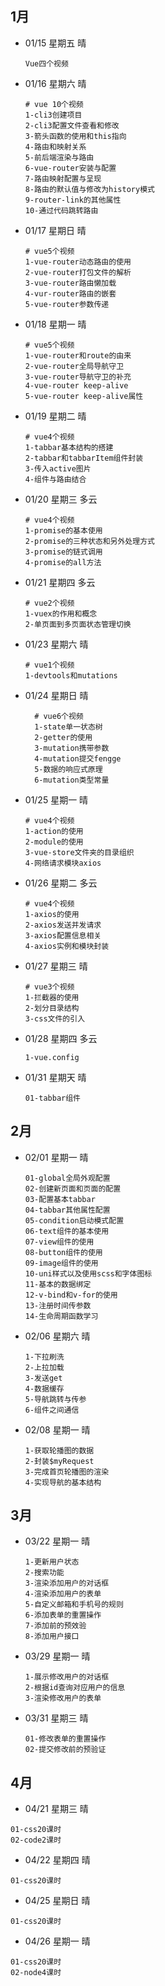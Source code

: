 ## 1月

- 01/15  星期五   晴

   ```shell
   Vue四个视频
   ```

- 01/16  星期六   晴

  ```shell
  # vue 10个视频
  1-cli3创建项目
  2-cli3配置文件查看和修改
  3-箭头函数的使用和this指向
  4-路由和映射关系
  5-前后端渲染与路由
  6-vue-router安装与配置
  7-路由映射配置与呈现
  8-路由的默认值与修改为history模式
  9-router-link的其他属性
  10-通过代码跳转路由
  ```

- 01/17  星期日  晴

  ```shell
  # vue5个视频
  1-vue-router动态路由的使用
  2-vue-router打包文件的解析
  3-vue-router路由懒加载
  4-vur-router路由的嵌套
  5-vue-router参数传递
  ```

- 01/18  星期一  晴

  ```shell
  # vue5个视频
  1-vue-router和route的由来
  2-vue-router全局导航守卫
  3-vue-router导航守卫的补充
  4-vue-router keep-alive
  5-vue-router keep-alive属性
  ```

- 01/19  星期二  晴

  ```shell
  # vue4个视频
  1-tabbar基本结构的搭建
  2-tabbar和tabbarItem组件封装
  3-传入active图片
  4-组件与路由结合
  ```

- 01/20  星期三  多云

  ```shell
  # vue4个视频
  1-promise的基本使用
  2-promise的三种状态和另外处理方式
  3-promise的链式调用
  4-promise的all方法
  ```

- 01/21  星期四  多云

  ```shell
  # vue2个视频
  1-vuex的作用和概念
  2-单页面到多页面状态管理切换
  ```

- 01/23  星期六  晴

  ```shell
  # vue1个视频
  1-devtools和mutations
  ```
- 01/24  星期日  晴

  ```shell
    # vue6个视频
    1-state单一状态树
    2-getter的使用
    3-mutation携带参数
    4-mutation提交fengge
    5-数据的响应式原理
    6-mutation类型常量
  ```

- 01/25  星期一  晴

  ```shell
  # vue4个视频
  1-action的使用
  2-module的使用
  3-vue-store文件夹的目录组织
  4-网络请求模块axios
  ```

- 01/26  星期二  多云

  ```shell
  # vue4个视频
  1-axios的使用
  2-axios发送并发请求
  3-axios配置信息相关
  4-axios实例和模块封装
  ```

- 01/27  星期三  晴

  ```shell
  # vue3个视频
  1-拦截器的使用
  2-划分目录结构
  3-css文件的引入
  ```

- 01/28  星期四   多云

  ```shell
  1-vue.config
  ```

- 01/31  星期天  晴

  ```shell
  01-tabbar组件
  ```

## 2月

- 02/01  星期一  晴

  ```shell
  01-global全局外观配置
  02-创建新页面和页面的配置
  03-配置基本tabbar
  04-tabbar其他属性配置
  05-condition启动模式配置
  06-text组件的基本使用
  07-view组件的使用
  08-button组件的使用
  09-image组件的使用
  10-uni样式以及使用scss和字体图标
  11-基本的数据绑定
  12-v-bind和v-for的使用
  13-注册时间传参数
  14-生命周期函数学习
  ```

- 02/06  星期六  晴

  ```shell
  1-下拉刷洗
  2-上拉加载
  3-发送get
  4-数据缓存
  5-导航跳转与传参
  6-组件之间通信
  ```

- 02/08  星期一  晴

  ```shell
  1-获取轮播图的数据
  2-封装$myRequest
  3-完成首页轮播图的渲染
  4-实现导航的基本结构
  ```


## 3月

- 03/22  星期一  晴

  ```shell
  1-更新用户状态
  2-搜索功能
  3-渲染添加用户的对话框
  4-渲染添加用户的表单
  5-自定义邮箱和手机号的规则
  6-添加表单的重置操作
  7-添加前的预效验
  8-添加用户接口
  ```

- 03/29  星期一  晴

  ```shell
  1-展示修改用户的对话框
  2-根据id查询对应用户的信息
  3-渲染修改用户的表单
  ```

- 03/31  星期三  晴

  ```shell
  01-修改表单的重置操作
  02-提交修改前的预验证
  ```

## 4月

- 04/21  星期三  晴

```shell
01-css20课时
02-code2课时
```

- 04/22  星期四  晴

```shell
01-css20课时
```

- 04/25  星期日 晴

```shell
01-css20课时
```

- 04/26  星期一  晴

```shell
01-css20课时
02-node4课时
```






